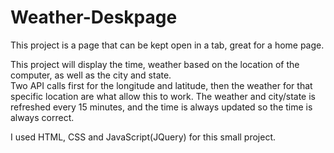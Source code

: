 # Weather-Deskpage
This project is a page that can be kept open in a tab, great for a home page. 

This project will display the time, weather based on the location of the computer, as well as the city and state.  
Two API calls first for the longitude and latitude, then the weather for that specific location are what allow this to work.
The weather and city/state is refreshed every 15 minutes, and the time is always updated so the time is always correct.

I used HTML, CSS and JavaScript(JQuery) for this small project.
